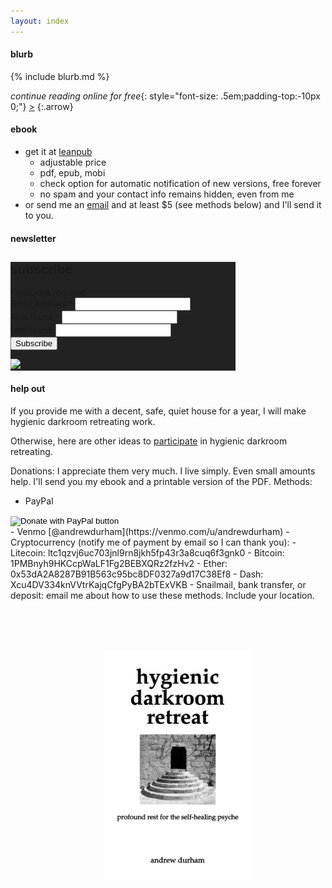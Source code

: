 ```yaml
---
layout: index
---
```


#### blurb

{% include blurb.md %}

_continue reading online for free_{: style="font-size: .5em;padding-top:-10px 0;"} [&gt;](/dedication)
{:.arrow}

#### ebook

- get it at [leanpub](https://leanpub.com/darkroomretreat)
    - adjustable price
    - pdf, epub, mobi
    - check option for automatic notification of new versions, free forever
    - no spam and your contact info remains hidden, even from me
- or send me an [email](/about) and at least $5 (see methods below) and I'll send it to you.

#### newsletter

<!-- Begin Mailchimp Signup Form -->
<link href="//cdn-images.mailchimp.com/embedcode/classic-071822.css" rel="stylesheet" type="text/css">
<style type="text/css">
	#mc_embed_signup{background:#222; clear:left; font:14px Helvetica,Arial,sans-serif;  width:360px;}
	/* Add your own Mailchimp form style overrides in your site stylesheet or in this style block.
	   We recommend moving this block and the preceding CSS link to the HEAD of your HTML file. */
</style>
<div id="mc_embed_signup">
    <form action="https://darkroomretreat.us7.list-manage.com/subscribe/post?u=d6d59515adc7449be31fb5e5a&amp;id=7c408bdfaa&amp;f_id=009dd0e4f0" method="post" id="mc-embedded-subscribe-form" name="mc-embedded-subscribe-form" class="validate" target="_blank" novalidate>
        <div id="mc_embed_signup_scroll">
        <h2>subscribe</h2>
        <div class="indicates-required"><span class="asterisk">*</span> indicates required</div>
<div class="mc-field-group">
	<label for="mce-EMAIL">Email Address  <span class="asterisk">*</span>
</label>
	<input type="email" value="" name="EMAIL" class="required email" id="mce-EMAIL" required>
</div>
<div class="mc-field-group">
	<label for="mce-FNAME">First Name  <span class="asterisk">*</span>
</label>
	<input type="text" value="" name="FNAME" class="required" id="mce-FNAME" required>
</div>
<div class="mc-field-group">
	<label for="mce-LNAME">Last Name </label>
	<input type="text" value="" name="LNAME" class="" id="mce-LNAME">
</div>
<div hidden="true"><input type="hidden" name="tags" value="8166518"></div>
	<div id="mce-responses" class="clear foot">
		<div class="response" id="mce-error-response" style="display:none"></div>
		<div class="response" id="mce-success-response" style="display:none"></div>
	</div>    <!-- real people should not fill this in and expect good things - do not remove this or risk form bot signups-->
    <div style="position: absolute; left: -5000px;" aria-hidden="true"><input type="text" name="b_d6d59515adc7449be31fb5e5a_7c408bdfaa" tabindex="-1" value=""></div>
        <div class="optionalParent">
            <div class="clear foot">
                <input type="submit" value="Subscribe" name="subscribe" id="mc-embedded-subscribe" class="button">
                <p class="brandingLogo"><a href="http://eepurl.com/ihVLjH" title="Mailchimp - email marketing made easy and fun"><img style="background:#222;padding:0" src="https://eep.io/mc-cdn-images/template_images/branding_logo_text_light_dtp.svg"></a></p>
            </div>
        </div>
    </div>
</form>
</div>
<script type='text/javascript' src='//s3.amazonaws.com/downloads.mailchimp.com/js/mc-validate.js'></script><script type='text/javascript'>(function($) {window.fnames = new Array(); window.ftypes = new Array();fnames[0]='EMAIL';ftypes[0]='email';fnames[1]='FNAME';ftypes[1]='text';fnames[2]='LNAME';ftypes[2]='text';}(jQuery));var $mcj = jQuery.noConflict(true);</script>
<!--End mc_embed_signup-->

#### help out

If you provide me with a decent, safe, quiet house for a year, I will make hygienic darkroom retreating work. 

Otherwise, here are other ideas to [participate](/about/participate/) in hygienic darkroom retreating.

Donations: I appreciate them very much. I live simply. Even small amounts help. I'll send you my ebook and a printable version of the PDF. Methods:

- PayPal
<form action="https://www.paypal.com/donate" method="post" target="_top">
<input type="hidden" name="hosted_button_id" value="TF5HRJLU52YJE" />
<input type="image" src="https://www.paypalobjects.com/en_US/i/btn/btn_donate_SM.gif" border="0" name="submit" title="PayPal - The safer, easier way to pay online!" alt="Donate with PayPal button" />

</form>
- Venmo [@andrewdurham](https://venmo.com/u/andrewdurham)
- Cryptocurrency (notify me of payment by email so I can thank you):
    - Litecoin: ltc1qzvj6uc703jnl9rn8jkh5fp43r3a8cuq6f3gnk0 
    - Bitcoin: 1PMBnyh9HKCcpWaLF1Fg2BEBXQRz2fzHv2
    - Ether: 0x53dA2A8287B91B563c95bc8DF0327a9d17C38Ef8
    - Dash: Xcu4DV334knVVtrKajqCfgPyBA2bTExVKB                                                                                                                                                                                
- Snailmail, bank transfer, or deposit: email me about how to use these methods. Include your location.

<p style="text-align: center;margin:80px 0 0 30px"><a href="https://leanpub.com/darkroomretreat"><img src="/img/book-cover.png" label="cover image" width="50%" title="buy now" class="cover" style="padding:0"></a>
